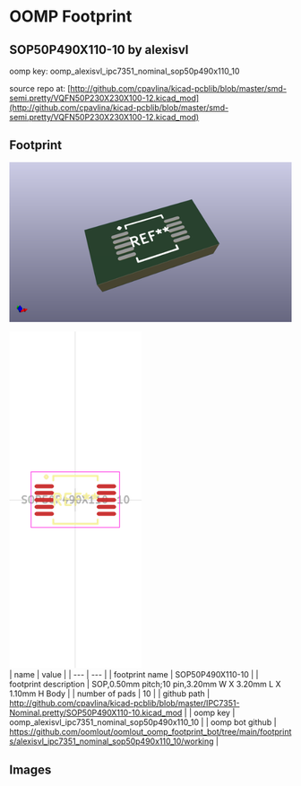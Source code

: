 # OOMP Footprint  
## SOP50P490X110-10  by alexisvl  
  
oomp key: oomp_alexisvl_ipc7351_nominal_sop50p490x110_10  
  
source repo at: [http://github.com/cpavlina/kicad-pcblib/blob/master/smd-semi.pretty/VQFN50P230X230X100-12.kicad_mod](http://github.com/cpavlina/kicad-pcblib/blob/master/smd-semi.pretty/VQFN50P230X230X100-12.kicad_mod)  
## Footprint  
  
[![working_kicad_pcb_3d.png](working_kicad_pcb_3d_600.png)](working_kicad_pcb_3d.png)  
  
[![working.png](working_600.png)](working.png)  
| name | value | 
| --- | --- | 
| footprint name | SOP50P490X110-10 | 
| footprint description | SOP,0.50mm pitch;10 pin,3.20mm W X 3.20mm L X 1.10mm H Body | 
| number of pads | 10 | 
| github path | http://github.com/cpavlina/kicad-pcblib/blob/master/IPC7351-Nominal.pretty/SOP50P490X110-10.kicad_mod | 
| oomp key | oomp_alexisvl_ipc7351_nominal_sop50p490x110_10 | 
| oomp bot github | https://github.com/oomlout/oomlout_oomp_footprint_bot/tree/main/footprints/alexisvl_ipc7351_nominal_sop50p490x110_10/working | 
## Images  

